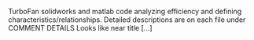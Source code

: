TurboFan solidworks and matlab code analyzing efficiency and defining characteristics/relationships. Detailed descriptions are on each file under COMMENT DETAILS 
Looks like near title [...]
